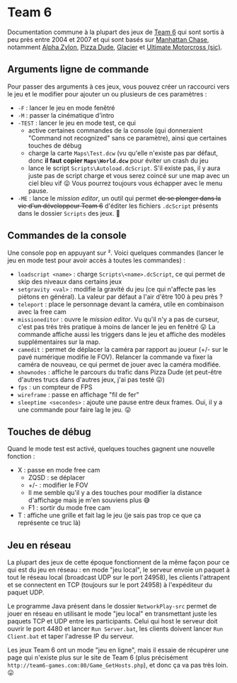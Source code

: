 # Team 6

Documentation commune à la plupart des jeux de [Team 6](https://team6-games.com) qui sont sortis à peu près entre 2004 et 2007 et qui sont basés sur [Manhattan Chase](https://archive.org/details/manhattan-chase), notamment [Alpha Zylon](https://store.steampowered.com/app/313210/Alpha_Zylon/), [Pizza Dude](https://archive.org/details/pizza-dude), [Glacier](https://archive.org/details/glacier_202306) et [Ultimate Motorcross (sic)](https://archive.org/details/umcross).

## Arguments ligne de commande

Pour passer des arguments à ces jeux, vous pouvez créer un raccourci vers le jeu et le modifier pour ajouter un ou plusieurs de ces paramètres :

- `-F` : lancer le jeu en mode fenêtré
- `-M` : passer la cinématique d'intro
- `-TEST` : lancer le jeu en mode test, ce qui
  - active certaines commandes de la console (qui donneraient "Command not recognized" sans ce paramètre), ainsi que certaines touches de débug
  - charge la carte `Maps\Test.dcw` (vu qu'elle n'existe pas par défaut, donc **il faut copier `Maps\World.dcw`** pour éviter un crash du jeu
  - lance le script `Scripts\Autoload.dcScript`. S'il existe pas, il y aura juste pas de script charge et vous serez coincé sur une map avec un ciel bleu vif 😛 Vous pourrez toujours vous échapper avec le menu pause.
- `-ME` : lance le _mission editor_, un outil qui permet ~~de se plonger dans la vie d'un développeur Team 6~~ d'éditer les fichiers `.dcScript` présents dans le dossier `Scripts` des jeux. 🍝

## Commandes de la console

Une console pop en appuyant sur ². Voici quelques commandes (lancer le jeu en mode test pour avoir accès à toutes les commandes) :
- `loadscript <name>` : charge `Scripts\<name>.dcScript`, ce qui permet de skip des niveaux dans certains jeux
- `setgravity <val>` : modifie la gravité du jeu (ce qui n'affecte pas les piétons en général). La valeur par défaut a l'air d'être 100 à peu près ?
- `teleport` : place le personnage devant la caméra, utile en combinaison avec la free cam
- `missioneditor` : ouvre le _mission editor_. Vu qu'il n'y a pas de curseur, c'est pas très très pratique à moins de lancer le jeu en fenêtré 😛 La commande affiche aussi les triggers dans le jeu et affiche des modèles supplémentaires sur la map.
- `camedit` : permet de déplacer la caméra par rapport au joueur (+/- sur le pavé numérique modifie le FOV). Relancer la commande va fixer la caméra de nouveau, ce qui permet de jouer avec la caméra modifiée.
- `shownodes` : affiche le parcours du trafic dans Pizza Dude (et peut-être d'autres trucs dans d'autres jeux, j'ai pas testé 😛)
- `fps` : un compteur de FPS
- `wireframe` : passe en affichage "fil de fer"
- `sleeptime <secondes>` : ajoute une pause entre deux frames. Oui, il y a une commande pour faire lag le jeu. 😛

## Touches de débug

Quand le mode test est activé, quelques touches gagnent une nouvelle fonction :
- X : passe en mode free cam
  - ZQSD : se déplacer
  - +/- : modifier le FOV
  - Il me semble qu'il y a des touches pour modifier la distance d'affichage mais je m'en souviens plus 😅
  - F1 : sortir du mode free cam
- T : affiche une grille et fait lag le jeu (je sais pas trop ce que ça représente ce truc là)

## Jeu en réseau

La plupart des jeux de cette époque fonctionnent de la même façon pour ce qui est du jeu en réseau : en mode "jeu local", le serveur envoie un paquet à tout le réseau local (broadcast UDP sur le port 24958), les clients l'attrapent et se connectent en TCP (toujours sur le port 24958) à l'expéditeur du paquet UDP.

Le programme Java présent dans le dossier `NetworkPlay-src` permet de jouer en réseau en utilisant le mode "jeu local" en transmettant juste les paquets TCP et UDP entre les participants. Celui qui host le serveur doit ouvrir le port 4480 et lancer `Run Server.bat`, les clients doivent lancer `Run Client.bat` et taper l'adresse IP du serveur.

Les jeux Team 6 ont un mode "jeu en ligne", mais il essaie de récupérer une page qui n'existe plus sur le site de Team 6 (plus précisément `http://team6-games.com:80/Game_GetHosts.php`), et donc ça va pas très loin. 😛



